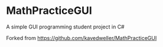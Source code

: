 # MathPracticeGUI
A simple GUI programming student project in C#

Forked from https://github.com/kavedweller/MathPracticeGUI
